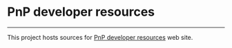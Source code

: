 # PnP developer resources

---

This project hosts sources for [PnP developer resources](https://s-kainet.github.io/pnp-dev-resources/) web site.